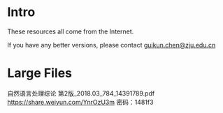 # Intro
These resources all come from the Internet.

If you have any better versions, please contact guikun.chen@zju.edu.cn

# Large Files
自然语言处理综论  第2版_2018.03_784_14391789.pdf
https://share.weiyun.com/YnrOzU3m 密码：1481f3